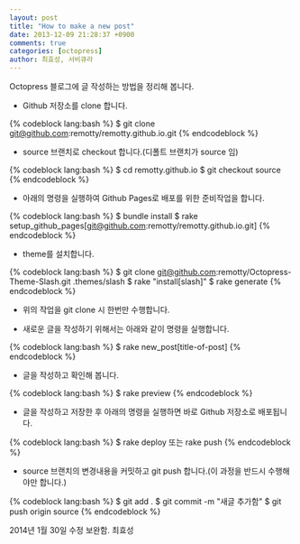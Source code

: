 ```yaml
---
layout: post
title: "How to make a new post"
date: 2013-12-09 21:28:37 +0900
comments: true
categories: [octopress]
author: 최효성, 서비큐라
---
```


Octopress 블로그에 글 작성하는 방법을 정리해 봅니다.

<!-- more -->

* Github 저장소를 clone 합니다.

{% codeblock lang:bash %}
$ git clone git@github.com:remotty/remotty.github.io.git
{% endcodeblock %}

* source 브랜치로 checkout 합니다.(디폴트 브랜치가 source 임)

{% codeblock lang:bash %}
$ cd remotty.github.io
$ git checkout source
{% endcodeblock %}

* 아래의 명령을 실행하여 Github Pages로 배포를 위한 준비작업을 합니다.

{% codeblock lang:bash %}
$ bundle install
$ rake setup_github_pages[git@github.com:remotty/remotty.github.io.git]
{% endcodeblock %}

* theme를 설치합니다.

{% codeblock lang:bash %}
$ git clone git@github.com:remotty/Octopress-Theme-Slash.git .themes/slash
$ rake "install[slash]"
$ rake generate
{% endcodeblock %}

* 위의 작업을 git clone 시 한번만 수행합니다.

* 새로운 글을 작성하기 위해서는 아래와 같이 명령을 실행합니다.

{% codeblock lang:bash %}
$ rake new_post[title-of-post]
{% endcodeblock %}

* 글을 작성하고 확인해 봅니다.

{% codeblock lang:bash %}
$ rake preview
{% endcodeblock %}

* 글을 작성하고 저장한 후 아래의 명령을 실행하면 바로 Github 저장소로 배포됩니다.

{% codeblock lang:bash %}
$ rake deploy 또는 rake push
{% endcodeblock %}

* source 브랜치의 변경내용을 커밋하고 git push 합니다.(이 과정을 반드시 수행해야만 합니다.)

{% codeblock lang:bash %}
$ git add .
$ git commit -m "새글 추가함"
$ git push origin source
{% endcodeblock %}

2014년 1월 30일 수정 보완함. 최효성
